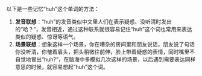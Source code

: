 以下是一些记忆“huh”这个单词的方法：
1. **发音联想**：“huh”的发音类似中文里人们在表示疑惑、没听清时发出的“哈？”，发音相近，通过这种联系就很容易记住“huh”这个词也常用来表达类似的疑惑、惊讶等语气。
2. **场景联想**：想象这样一个场景，你在嘈杂的房间里和朋友说话，朋友说了句话你没听清，你皱着眉头，把头稍微往前伸，脸上带着疑惑的表情，同时嘴里不自觉地冒出“huh?”，在脑海中多模拟几次这样的场景，以后遇到需要表达同样意思的时候，就容易想起“huh”这个词。 